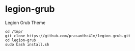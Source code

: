 # legion-grub
Legion Grub Theme

```
cd /tmp/
git clone https://github.com/prasanthc41m/legion-grub.git
cd legion-grub
sudo bash install.sh
```
